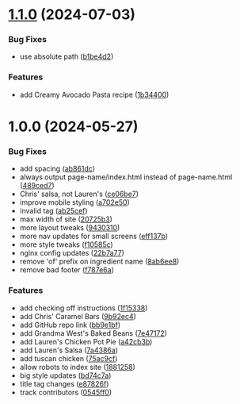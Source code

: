 # [1.1.0](https://github.com/kyleratti/justgivemethedamn.recipes/compare/v1.0.0...v1.1.0) (2024-07-03)


### Bug Fixes

* use absolute path ([b1be4d2](https://github.com/kyleratti/justgivemethedamn.recipes/commit/b1be4d21b21a8808fbec91af37237c7c78aad27c))


### Features

* add Creamy Avocado Pasta recipe ([1b34400](https://github.com/kyleratti/justgivemethedamn.recipes/commit/1b34400576496fa787d7ed86ac18dde1eebaa957))

# 1.0.0 (2024-05-27)


### Bug Fixes

* add spacing ([ab861dc](https://github.com/kyleratti/justgivemethedamn.recipes/commit/ab861dcdbfba8bcb251ad3019489e05b379ef3c5))
* always output page-name/index.html instead of page-name.html ([489ced7](https://github.com/kyleratti/justgivemethedamn.recipes/commit/489ced75d4a3be7b6cea3e28ee7486a741173c0f))
* Chris' salsa, not Lauren's ([ce06be7](https://github.com/kyleratti/justgivemethedamn.recipes/commit/ce06be7d441027c14228ab99736e0abb0104350c))
* improve mobile styling ([a702e50](https://github.com/kyleratti/justgivemethedamn.recipes/commit/a702e50848e8bc369ce9a1b0e5bc12130101d0ef))
* invalid <a> tag ([ab25cef](https://github.com/kyleratti/justgivemethedamn.recipes/commit/ab25cef6d6bc4dbcde905f37690b52c2b2bb8eaa))
* max width of site ([20725b3](https://github.com/kyleratti/justgivemethedamn.recipes/commit/20725b3854cbe6e44083e07a12865ff44073c9c4))
* more layout tweaks ([9430310](https://github.com/kyleratti/justgivemethedamn.recipes/commit/94303107fef5a75d3691b22990f0efca05b92b09))
* more nav updates for small screens ([eff137b](https://github.com/kyleratti/justgivemethedamn.recipes/commit/eff137b1ba7bda0d48627a5cf1e024bbde6ccd0b))
* more style tweaks ([f10585c](https://github.com/kyleratti/justgivemethedamn.recipes/commit/f10585cc59b0f5f25204aaa1bd3714e91e58c28b))
* nginx config updates ([22b7a77](https://github.com/kyleratti/justgivemethedamn.recipes/commit/22b7a7729e8181025271ec5f337c4114f8fe4555))
* remove 'of' prefix on ingredient name ([8ab6ee8](https://github.com/kyleratti/justgivemethedamn.recipes/commit/8ab6ee8e1cd3f4a233e33e3a714b174e71bdbef4))
* remove bad footer ([f787e6a](https://github.com/kyleratti/justgivemethedamn.recipes/commit/f787e6aaa6ae9c8aa8e109ad13d7bfde573d079c))


### Features

* add checking off instructions ([1f15338](https://github.com/kyleratti/justgivemethedamn.recipes/commit/1f15338906727eb9c6b9cb6a5f7219909a11e9c0))
* add Chris' Caramel Bars ([9b92ec4](https://github.com/kyleratti/justgivemethedamn.recipes/commit/9b92ec44798eb08a707ccdf89b340c6816207f83))
* add GitHub repo link ([bb9e1bf](https://github.com/kyleratti/justgivemethedamn.recipes/commit/bb9e1bff668ca0dc2cc3af149d247ccd6b6ca064))
* add Grandma West's Baked Beans ([7e47172](https://github.com/kyleratti/justgivemethedamn.recipes/commit/7e47172ab0d4b9bc03b76ccc126be6973d316e71))
* add Lauren's Chicken Pot Pie ([a42cb3b](https://github.com/kyleratti/justgivemethedamn.recipes/commit/a42cb3b31e341c71f5ed6770bafc33bff34e0460))
* add Lauren's Salsa ([7a4386a](https://github.com/kyleratti/justgivemethedamn.recipes/commit/7a4386aa676013fa1ec4099e0cde2b07a8a49ff3))
* add tuscan chicken ([75ac9cf](https://github.com/kyleratti/justgivemethedamn.recipes/commit/75ac9cf723d677539fdade59bad3466c87f124d9))
* allow robots to index site ([1881258](https://github.com/kyleratti/justgivemethedamn.recipes/commit/1881258aa3d240c8d6e218fc3cc3db6aa33b2352))
* big style updates ([bd74c7a](https://github.com/kyleratti/justgivemethedamn.recipes/commit/bd74c7a69218922f8b3f158cbc073a2030741c77))
* title tag changes ([e87826f](https://github.com/kyleratti/justgivemethedamn.recipes/commit/e87826f67d05c2471f877607cd6a48703e5f81d8))
* track contributors ([0545ff0](https://github.com/kyleratti/justgivemethedamn.recipes/commit/0545ff046b8eacdf64982e07dc627ee8fbbd813d))
